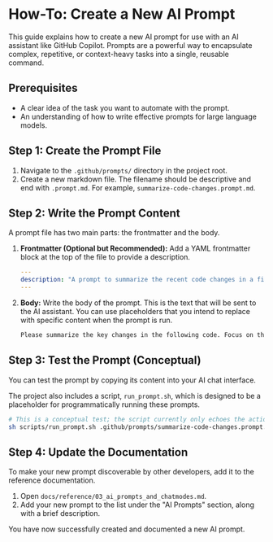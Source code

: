 # How-To: Create a New AI Prompt

This guide explains how to create a new AI prompt for use with an AI assistant like GitHub Copilot. Prompts are a powerful way to encapsulate complex, repetitive, or context-heavy tasks into a single, reusable command.

## Prerequisites

- A clear idea of the task you want to automate with the prompt.
- An understanding of how to write effective prompts for large language models.

## Step 1: Create the Prompt File

1.  Navigate to the `.github/prompts/` directory in the project root.
2.  Create a new markdown file. The filename should be descriptive and end with `.prompt.md`. For example, `summarize-code-changes.prompt.md`.

## Step 2: Write the Prompt Content

A prompt file has two main parts: the frontmatter and the body.

1.  **Frontmatter (Optional but Recommended):** Add a YAML frontmatter block at the top of the file to provide a description.

    ```yaml
    ---
    description: "A prompt to summarize the recent code changes in a file."
    ---
    ```

2.  **Body:** Write the body of the prompt. This is the text that will be sent to the AI assistant. You can use placeholders that you intend to replace with specific content when the prompt is run.

    ```markdown
    Please summarize the key changes in the following code. Focus on the "why" behind the changes, not just the "what".

    ```

## Step 3: Test the Prompt (Conceptual)

You can test the prompt by copying its content into your AI chat interface.

The project also includes a script, `run_prompt.sh`, which is designed to be a placeholder for programmatically running these prompts.

```bash
# This is a conceptual test; the script currently only echoes the action.
sh scripts/run_prompt.sh .github/prompts/summarize-code-changes.prompt.md
```

## Step 4: Update the Documentation

To make your new prompt discoverable by other developers, add it to the reference documentation.

1.  Open `docs/reference/03_ai_prompts_and_chatmodes.md`.
2.  Add your new prompt to the list under the "AI Prompts" section, along with a brief description.

You have now successfully created and documented a new AI prompt.
